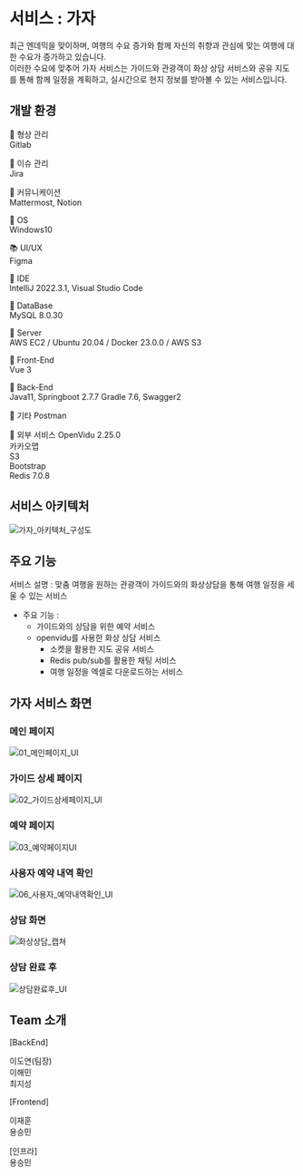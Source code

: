 # 서비스 : 가자
최근 엔데믹을 맞이하며, 여행의 수요 증가와 함께 자신의 취향과 관심에 맞는 여행에 대한 수요가 증가하고 있습니다.<br>
이러한 수요에 맞추어 가자 서비스는 가이드와 관광객이 화상 상담 서비스와 공유 지도를 통해 함께 일정을 계획하고, 실시간으로 현지 정보를 받아볼 수 있는 서비스입니다.<br>



## 개발 환경
📕 형상 관리<br>
Gitlab <br>

📖 이슈 관리<br>
Jira <br>

📗 커뮤니케이션<br>
Mattermost, Notion <br>

📘 OS<br>
Windows10 <br>

📚 UI/UX<br>
Figma <br>

📄 IDE<br>
IntelliJ 2022.3.1, Visual Studio Code<br>

📜 DataBase<br>
MySQL 8.0.30<br>

📒 Server<br>
AWS EC2 / Ubuntu 20.04 / Docker 23.0.0 / AWS S3 <br>

📓 Front-End<br>
Vue 3 <br>

📰 Back-End <br>
Java11, Springboot 2.7.7 Gradle 7.6, Swagger2<br>

📄 기타
Postman <br>

📓 외부 서비스
OpenVidu 2.25.0<br>
카카오맵<br>
S3<br>
Bootstrap<br>
Redis 7.0.8<br>




## 서비스 아키텍처
![가자_아키텍처_구성도](/upload/%EC%95%84%ED%82%A4%ED%85%8D%EC%B2%98_%EA%B5%AC%EC%84%B1%EB%8F%84.png)




## 주요 기능

서비스 설명 : 맞춤 여행을 원하는 관광객이 가이드와의 화상상담을 통해 여행 일정을 세울 수 있는 서비스<br>

- 주요 기능 : <br>
    - 가이드와의 상담을 위한 예약 서비스 <br>
    - openvidu를 사용한 화상 상담 서비스<br>
        - 소켓을 활용한 지도 공유 서비스<br>
        - Redis pub/sub를 활용한 채팅 서비스<br>
        - 여행 일정을 엑셀로 다운로드하는 서비스 <br>



## 가자 서비스 화면


### 메인 페이지

![01_메인페이지_UI](/upload/01_메인페이지_UI.PNG)



### 가이드 상세 페이지

![02_가이드상세페이지_UI](/upload/02_가이드상세페이지_UI.PNG)




### 예약 페이지

![03_예약페이지UI](/upload/03_예약페이지UI.PNG)




### 사용자 예약 내역 확인

![06_사용자_예약내역확인_UI](/upload/06_사용자_예약내역확인_UI.PNG)



### 상담 화면 

![화상상담_캡쳐](/upload/화상상담_캡쳐.PNG)



### 상담 완료 후 

![상담완료후_UI](/upload/상담완료후_UI.PNG)






## Team 소개

[BackEnd]<br>

이도연(팀장)<br>
이해민<br>
최지성<br>

[Frontend]<br>

이재훈<br>
용승민<br>


[인프라] <br>
용승민


